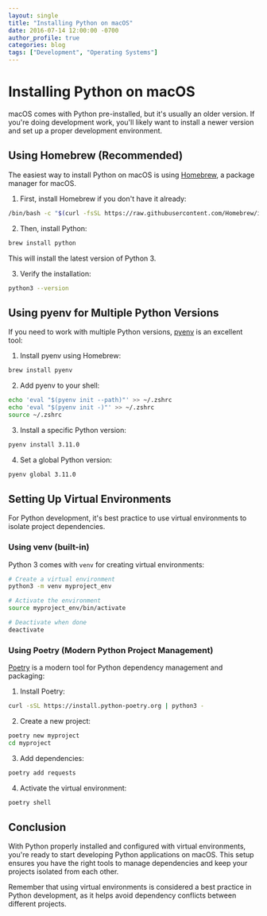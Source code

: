```yaml
---
layout: single
title: "Installing Python on macOS"
date: 2016-07-14 12:00:00 -0700
author_profile: true
categories: blog
tags: ["Development", "Operating Systems"]
---
```


# Installing Python on macOS

macOS comes with Python pre-installed, but it's usually an older version. If you're doing development work, you'll likely want to install a newer version and set up a proper development environment.

## Using Homebrew (Recommended)

The easiest way to install Python on macOS is using [Homebrew](https://brew.sh/), a package manager for macOS.

1. First, install Homebrew if you don't have it already:

```bash
/bin/bash -c "$(curl -fsSL https://raw.githubusercontent.com/Homebrew/install/HEAD/install.sh)"
```

2. Then, install Python:

```bash
brew install python
```

This will install the latest version of Python 3.

3. Verify the installation:

```bash
python3 --version
```

## Using pyenv for Multiple Python Versions

If you need to work with multiple Python versions, [pyenv](https://github.com/pyenv/pyenv) is an excellent tool:

1. Install pyenv using Homebrew:

```bash
brew install pyenv
```

2. Add pyenv to your shell:

```bash
echo 'eval "$(pyenv init --path)"' >> ~/.zshrc
echo 'eval "$(pyenv init -)"' >> ~/.zshrc
source ~/.zshrc
```

3. Install a specific Python version:

```bash
pyenv install 3.11.0
```

4. Set a global Python version:

```bash
pyenv global 3.11.0
```

## Setting Up Virtual Environments

For Python development, it's best practice to use virtual environments to isolate project dependencies.

### Using venv (built-in)

Python 3 comes with `venv` for creating virtual environments:

```bash
# Create a virtual environment
python3 -m venv myproject_env

# Activate the environment
source myproject_env/bin/activate

# Deactivate when done
deactivate
```

### Using Poetry (Modern Python Project Management)

[Poetry](https://python-poetry.org/) is a modern tool for Python dependency management and packaging:

1. Install Poetry:

```bash
curl -sSL https://install.python-poetry.org | python3 -
```

2. Create a new project:

```bash
poetry new myproject
cd myproject
```

3. Add dependencies:

```bash
poetry add requests
```

4. Activate the virtual environment:

```bash
poetry shell
```

## Conclusion

With Python properly installed and configured with virtual environments, you're ready to start developing Python applications on macOS. This setup ensures you have the right tools to manage dependencies and keep your projects isolated from each other.

Remember that using virtual environments is considered a best practice in Python development, as it helps avoid dependency conflicts between different projects.
